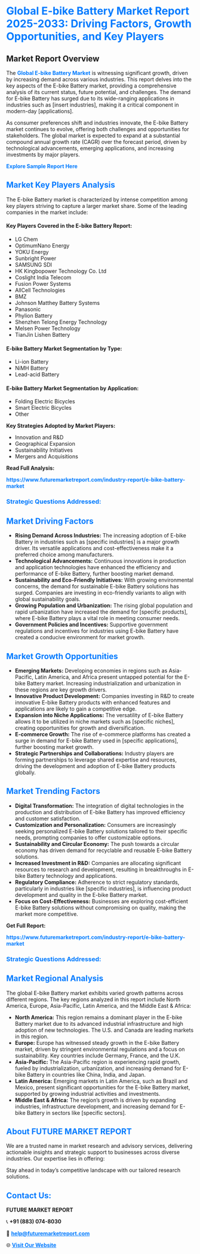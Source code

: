 <h1 style="color: #007BFF;">Global E-bike Battery Market Report 2025-2033: Driving Factors, Growth Opportunities, and Key Players</h1>

<section id="overview">
<h2>Market Report Overview</h2>
<p>The <a href="https://www.futuremarketreport.com/industry-report/e-bike-battery-market" style="color: #007BFF; text-decoration: none;"><strong>Global E-bike Battery Market</strong></a> is witnessing significant growth, driven by increasing demand across various industries. This report delves into the key aspects of the E-bike Battery market, providing a comprehensive analysis of its current status, future potential, and challenges. The demand for E-bike Battery has surged due to its wide-ranging applications in industries such as [insert industries], making it a critical component in modern-day [applications].</p>
<p>As consumer preferences shift and industries innovate, the E-bike Battery market continues to evolve, offering both challenges and opportunities for stakeholders. The global market is expected to expand at a substantial compound annual growth rate (CAGR) over the forecast period, driven by technological advancements, emerging applications, and increasing investments by major players.</p>
</section>

<section id="overview">
<p><a href="https://www.futuremarketreport.com/request-sample/reportId=87261" style="color: #007BFF; text-decoration: none;"><strong>Explore Sample Report Here</strong></a></p>
</section>

<section id="key-players">
<h2 style="color: #007BFF;">Market Key Players Analysis</h2>
<p>The E-bike Battery market is characterized by intense competition among key players striving to capture a larger market share. Some of the leading companies in the market include:</p>
<h4>Key Players Covered in the E-bike Battery Report:</h4>
<ul><li>LG Chem</li><li>OptimumNano Energy</li><li>YOKU Energy</li><li>Sunbright Power</li><li>SAMSUNG SDI</li><li>HK Kingbopower Technology Co. Ltd</li><li>Coslight India Telecom</li><li>Fusion Power Systems</li><li>AllCell Technologies</li><li>BMZ</li><li>Johnson Matthey Battery Systems</li><li>Panasonic</li><li>Phylion Battery</li><li>Shenzhen Telong Energy Technology</li><li>Melsen Power Technology</li><li>TianJin Lishen Battery</li></ul>
<h4>E-bike Battery Market Segmentation by Type:</h4>
<ul><li>Li-ion Battery</li><li>NiMH Battery</li><li>Lead-acid Battery</li></ul>

<h4>E-bike Battery Market Segmentation by Application:</h4>
<ul><li>Folding Electric Bicycles</li><li>Smart Electric Bicycles</li><li>Other</li></ul>
<p><strong>Key Strategies Adopted by Market Players:</strong></p>
<ul>
<li>Innovation and R&D</li>
<li>Geographical Expansion</li>
<li>Sustainability Initiatives</li>
<li>Mergers and Acquisitions</li>
</ul>
</section>

<section>
<p><strong>Read Full Analysis: </strong></p><a href="https://www.futuremarketreport.com/industry-report/e-bike-battery-market" style="color: #007BFF; text-decoration: none;"><strong>https://www.futuremarketreport.com/industry-report/e-bike-battery-market</strong></a>
<h3 style="color: #007BFF;">Strategic Questions Addressed:</h3>
</section>

<section id="driving-factors">
<h2 style="color: #007BFF;">Market Driving Factors</h2>
<ul>
<li><strong>Rising Demand Across Industries:</strong> The increasing adoption of E-bike Battery in industries such as [specific industries] is a major growth driver. Its versatile applications and cost-effectiveness make it a preferred choice among manufacturers.</li>
<li><strong>Technological Advancements:</strong> Continuous innovations in production and application technologies have enhanced the efficiency and performance of E-bike Battery, further boosting market demand.</li>
<li><strong>Sustainability and Eco-Friendly Initiatives:</strong> With growing environmental concerns, the demand for sustainable E-bike Battery solutions has surged. Companies are investing in eco-friendly variants to align with global sustainability goals.</li>
<li><strong>Growing Population and Urbanization:</strong> The rising global population and rapid urbanization have increased the demand for [specific products], where E-bike Battery plays a vital role in meeting consumer needs.</li>
<li><strong>Government Policies and Incentives:</strong> Supportive government regulations and incentives for industries using E-bike Battery have created a conducive environment for market growth.</li>
</ul>
</section>

<section id="growth-opportunities">
<h2 style="color: #007BFF;">Market Growth Opportunities</h2>
<ul>
<li><strong>Emerging Markets:</strong> Developing economies in regions such as Asia-Pacific, Latin America, and Africa present untapped potential for the E-bike Battery market. Increasing industrialization and urbanization in these regions are key growth drivers.</li>
<li><strong>Innovative Product Development:</strong> Companies investing in R&D to create innovative E-bike Battery products with enhanced features and applications are likely to gain a competitive edge.</li>
<li><strong>Expansion into Niche Applications:</strong> The versatility of E-bike Battery allows it to be utilized in niche markets such as [specific niches], creating opportunities for growth and diversification.</li>
<li><strong>E-commerce Growth:</strong> The rise of e-commerce platforms has created a surge in demand for E-bike Battery used in [specific applications], further boosting market growth.</li>
<li><strong>Strategic Partnerships and Collaborations:</strong> Industry players are forming partnerships to leverage shared expertise and resources, driving the development and adoption of E-bike Battery products globally.</li>
</ul>
</section>

<section id="trending-factors">
<h2 style="color: #007BFF;">Market Trending Factors</h2>
<ul>
<li><strong>Digital Transformation:</strong> The integration of digital technologies in the production and distribution of E-bike Battery has improved efficiency and customer satisfaction.</li>
<li><strong>Customization and Personalization:</strong> Consumers are increasingly seeking personalized E-bike Battery solutions tailored to their specific needs, prompting companies to offer customizable options.</li>
<li><strong>Sustainability and Circular Economy:</strong> The push towards a circular economy has driven demand for recyclable and reusable E-bike Battery solutions.</li>
<li><strong>Increased Investment in R&D:</strong> Companies are allocating significant resources to research and development, resulting in breakthroughs in E-bike Battery technology and applications.</li>
<li><strong>Regulatory Compliance:</strong> Adherence to strict regulatory standards, particularly in industries like [specific industries], is influencing product development and quality in the E-bike Battery market.</li>
<li><strong>Focus on Cost-Effectiveness:</strong> Businesses are exploring cost-efficient E-bike Battery solutions without compromising on quality, making the market more competitive.</li>
</ul>
</section>

<section>
<p><strong>Get Full Report: </strong></p><a href="https://www.futuremarketreport.com/industry-report/e-bike-battery-market" style="color: #007BFF; text-decoration: none;"><strong>https://www.futuremarketreport.com/industry-report/e-bike-battery-market</strong></a>
<h3 style="color: #007BFF;">Strategic Questions Addressed:</h3>
</section>


<section id="regional-analysis">
<h2 style="color: #007BFF;">Market Regional Analysis</h2>
<p>The global E-bike Battery market exhibits varied growth patterns across different regions. The key regions analyzed in this report include North America, Europe, Asia-Pacific, Latin America, and the Middle East & Africa:</p>
<ul>
<li><strong>North America:</strong> This region remains a dominant player in the E-bike Battery market due to its advanced industrial infrastructure and high adoption of new technologies. The U.S. and Canada are leading markets in this region.</li>
<li><strong>Europe:</strong> Europe has witnessed steady growth in the E-bike Battery market, driven by stringent environmental regulations and a focus on sustainability. Key countries include Germany, France, and the U.K.</li>
<li><strong>Asia-Pacific:</strong> The Asia-Pacific region is experiencing rapid growth, fueled by industrialization, urbanization, and increasing demand for E-bike Battery in countries like China, India, and Japan.</li>
<li><strong>Latin America:</strong> Emerging markets in Latin America, such as Brazil and Mexico, present significant opportunities for the E-bike Battery market, supported by growing industrial activities and investments.</li>
<li><strong>Middle East & Africa:</strong> The region’s growth is driven by expanding industries, infrastructure development, and increasing demand for E-bike Battery in sectors like [specific sectors].</li>
</ul>
</section>

<footer>
<h2 style="color: #007BFF;">About FUTURE MARKET REPORT</h2>
<p>We are a trusted name in market research and advisory services, delivering actionable insights and strategic support to businesses across diverse industries. Our expertise lies in offering:</p>

<p>Stay ahead in today’s competitive landscape with our tailored research solutions.</p>

<h2 style="color: #007BFF;">Contact Us:</h2>
<p><strong>FUTURE MARKET REPORT</strong></p>
<p>📞 <strong>+91 (883) 074-8030</strong></p>
<p>📧 <strong><a href="mailto:help@futuremarketreport.com" style="color: #007BFF;">help@futuremarketreport.com</a></strong></p>
<p>🌐 <strong><a href="https://www.futuremarketreport.com/" style="color: #007BFF;">Visit Our Website</a></strong></p>
</footer>